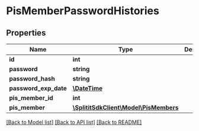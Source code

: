 # PisMemberPasswordHistories

## Properties
Name | Type | Description | Notes
------------ | ------------- | ------------- | -------------
**id** | **int** |  | 
**password** | **string** |  | [optional] 
**password_hash** | **string** |  | [optional] 
**password_exp_date** | [**\DateTime**](\DateTime.md) |  | 
**pis_member_id** | **int** |  | 
**pis_member** | [**\SplititSdkClient\Model\PisMembers**](PisMembers.md) |  | [optional] 

[[Back to Model list]](../README.md#documentation-for-models) [[Back to API list]](../README.md#documentation-for-api-endpoints) [[Back to README]](../README.md)


